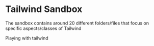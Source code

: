 # Tailwind Sandbox

 The sandbox contains around 20 different folders/files that focus on specific aspects/classes of Tailwind 

 Playing with tailwind
 
